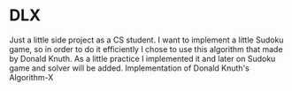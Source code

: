 # DLX
 Just a little side project as a CS student. I want to implement a little Sudoku game, so in order to do it efficiently
 I chose to use this algorithm that made by Donald Knuth.
 As a little practice I implemented it and later on Sudoku game and solver will be added.
 Implementation of Donald Knuth's Algorithm-X
